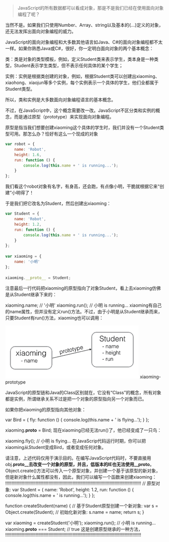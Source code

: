 >JavaScript的所有数据都可以看成对象，那是不是我们已经在使用面向对象编程了呢？

当然不是。如果我们只使用Number、Array、string以及基本的{...}定义的对象，还无法发挥出面向对象编程的威力。

JavaScript的面向对象编程和大多数其他语言如Java、C#的面向对象编程都不太一样。如果你熟悉Java或C#，很好，你一定明白面向对象的两个基本概念：

类：类是对象的类型模板，例如，定义Student类来表示学生，类本身是一种类型，Student表示学生类型，但不表示任何具体的某个学生；

实例：实例是根据类创建的对象，例如，根据Student类可以创建出xiaoming、xiaohong、xiaojun等多个实例，每个实例表示一个具体的学生，他们全都属于Student类型。

所以，类和实例是大多数面向对象编程语言的基本概念。

不过，在JavaScript中，这个概念需要改一改。JavaScript不区分类和实例的概念，而是通过原型（prototype）来实现面向对象编程。

原型是指当我们想要创建xiaoming这个具体的学生时，我们并没有一个Student类型可用。那怎么办？恰好有这么一个现成的对象

```js
var robot = {
    name: 'Robot',
    height: 1.6,
    run: function () {
        console.log(this.name + ' is running...');
    }
};
```
我们看这个robot对象有名字，有身高，还会跑，有点像小明，干脆就根据它来“创建”小明得了！

于是我们把它改名为Student，然后创建出xiaoming：
```js
var Student = {
    name: 'Robot',
    height: 1.2,
    run: function () {
        console.log(this.name + ' is running...');
    }
};

var xiaoming = {
    name: '小明'
};

xiaoming.__proto__ = Student;
```
注意最后一行代码把xiaoming的原型指向了对象Student，看上去xiaoming仿佛是从Student继承下来的：

xiaoming.name; // '小明'
xiaoming.run(); // 小明 is running...
xiaoming有自己的name属性，但并没有定义run()方法。不过，由于小明是从Student继承而来，只要Student有run()方法，xiaoming也可以调用：

![Alt img](img/l.png)
xiaoming-prototype

JavaScript的原型链和Java的Class区别就在，它没有“Class”的概念，所有对象都是实例，所谓继承关系不过是把一个对象的原型指向另一个对象而已。

如果你把xiaoming的原型指向其他对象：

var Bird = {
    fly: function () {
        console.log(this.name + ' is flying...');
    }
};

xiaoming.__proto__ = Bird;
现在xiaoming已经无法run()了，他已经变成了一只鸟：

xiaoming.fly(); // 小明 is flying...
在JavaScrip代码运行时期，你可以把xiaoming从Student变成Bird，或者变成任何对象。

请注意，上述代码仅用于演示目的。在编写JavaScript代码时，不要直接用obj.__proto__去改变一个对象的原型，并且，低版本的IE也无法使用__proto__。Object.create()方法可以传入一个原型对象，并创建一个基于该原型的新对象，但是新对象什么属性都没有，因此，我们可以编写一个函数来创建xiaoming：
!!!!!!!!!!!!!!!!!!!!!!!!!!!!!!!!!!!!!!!!!!!!!!!!!!!!!!!!!!!!!!!!!!!!!!!!!!!!!!!!!!!!!!!!!!!!!!!!!!!!!!!!!!!
// 原型对象:
var Student = {
    name: 'Robot',
    height: 1.2,
    run: function () {
        console.log(this.name + ' is running...');
    }
};

function createStudent(name) {
    // 基于Student原型创建一个新对象:
    var s = Object.create(Student);
    // 初始化新对象:
    s.name = name;
    return s;
}

var xiaoming = createStudent('小明');
xiaoming.run(); // 小明 is running...
xiaoming.__proto__ === Student; // true
这是创建原型继承的一种方法，
!!!!!!!!!!!!!!!!!!!!!!!!!!!!!!!!!!!!!!!!!!!!!!!!!!!!!!!!!!!!!!!!!!!!!!!!!!!!!!!!!!!!!!!!!!!!!!!!!!!!!!!!!!!